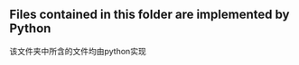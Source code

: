 Files contained in this folder are implemented by Python
------------------------------------------------------
该文件夹中所含的文件均由python实现
